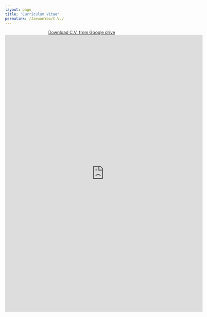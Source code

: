 ```yaml
---
layout: page
title: "Curriculum Vitae"
permalink: /JaewonYoo/C.V./
---
```


<p align="center">
<a href="http://bit.ly/2ItYuUI" target="_blank"> Download C.V. from Google drive</a>

<embed src="http://bit.ly/2KD5aTk" width="650" height="910">
</p>
